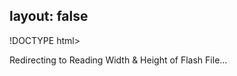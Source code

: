 layout: false
---
!DOCTYPE html>
<html>
	<head>
		<title>Redirecting to Reading Width &amp; Height of Flash File</title>
  		<link rel="canonical" href="http://improve.dk/reading-width-height-of-flash-file/"/>
		<meta http-equiv="content-type" content="text/html; charset=utf-8" />
		<meta http-equiv="refresh" content="0;url=http://improve.dk/reading-width-height-of-flash-file/" />
	</head>
	<body>
		Redirecting to Reading Width &amp; Height of Flash File...
	</body>
</html>
